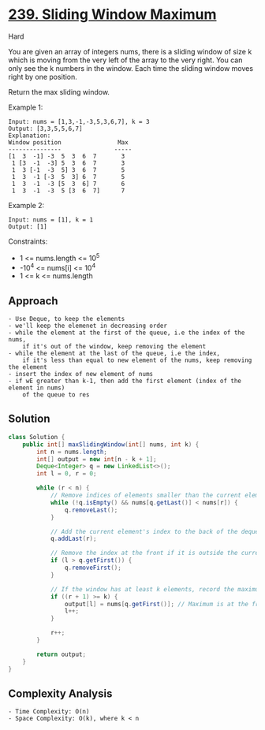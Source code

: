 # [239. Sliding Window Maximum](https://leetcode.com/problems/sliding-window-maximum/)
Hard


You are given an array of integers nums, there is a sliding window of size k which is moving from the very left of the array to the very right. You can only see the k numbers in the window. Each time the sliding window moves right by one position.

Return the max sliding window.

 

Example 1:
```
Input: nums = [1,3,-1,-3,5,3,6,7], k = 3
Output: [3,3,5,5,6,7]
Explanation: 
Window position                Max
---------------               -----
[1  3  -1] -3  5  3  6  7       3
 1 [3  -1  -3] 5  3  6  7       3
 1  3 [-1  -3  5] 3  6  7       5
 1  3  -1 [-3  5  3] 6  7       5
 1  3  -1  -3 [5  3  6] 7       6
 1  3  -1  -3  5 [3  6  7]      7
```
Example 2:
```
Input: nums = [1], k = 1
Output: [1]
``` 

Constraints:
- 1 <= nums.length <= 10<sup>5</sup>
- -10<sup>4</sup> <= nums[i] <= 10<sup>4</sup>
- 1 <= k <= nums.length

## Approach
```
- Use Deque, to keep the elements
- we'll keep the elemenet in decreasing order
- while the element at the first of the queue, i.e the index of the nums, 
    if it's out of the window, keep removing the element
- while the element at the last of the queue, i.e the index, 
    if it's less than equal to new element of the nums, keep removing the element
- insert the index of new element of nums
- if wE greater than k-1, then add the first element (index of the element in nums)
    of the queue to res
```

## Solution
```java
class Solution {
    public int[] maxSlidingWindow(int[] nums, int k) {
        int n = nums.length;
        int[] output = new int[n - k + 1];
        Deque<Integer> q = new LinkedList<>();
        int l = 0, r = 0;

        while (r < n) {
            // Remove indices of elements smaller than the current element from the back of the deque
            while (!q.isEmpty() && nums[q.getLast()] < nums[r]) {
                q.removeLast();
            }

            // Add the current element's index to the back of the deque
            q.addLast(r);

            // Remove the index at the front if it is outside the current window
            if (l > q.getFirst()) {
                q.removeFirst();
            }

            // If the window has at least k elements, record the maximum value
            if ((r + 1) >= k) {
                output[l] = nums[q.getFirst()]; // Maximum is at the front of the deque
                l++;
            }

            r++;
        }

        return output;
    }
}

```

## Complexity Analysis
```
- Time Complexity: O(n)
- Space Complexity: O(k), where k < n
```
